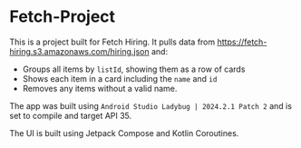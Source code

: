 # Fetch-Project

This is a project built for Fetch Hiring. It pulls data from https://fetch-hiring.s3.amazonaws.com/hiring.json and:

- Groups all items by `listId`, showing them as a row of cards
- Shows each item in a card including the `name` and `id`
- Removes any items without a valid name.

The app was built using `Android Studio Ladybug | 2024.2.1 Patch 2` and is set to compile and target API 35.

The UI is built using Jetpack Compose and Kotlin Coroutines.
